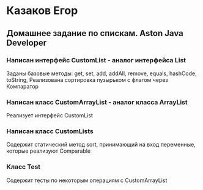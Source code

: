 # Казаков Егор
## Домашнее задание по спискам. Aston Java Developer

### Написан интерфейс CustomList - аналог интерфейса List

Заданы базовые методы: get, set, add, addAll, remove, equals, hashCode, toString, 
Реализована сортировка пузырьком с флагом через Компаратор

### Написан класс CustomArrayList - аналог класса ArrayList

Реализует интерфейс CustomList

### Написан класс CustomLists

Содержит статический метод sort, принимающий на вход переменные, которые реализуют Comparable

### Класс Test 

Cодержит тесты по некоторым операциям с CustomArrayList